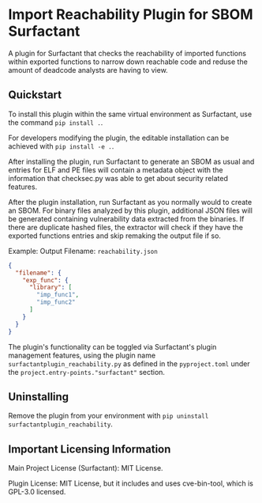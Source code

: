 # Import Reachability Plugin for SBOM Surfactant

A plugin for Surfactant that checks the reachability of imported functions within exported functions to narrow down reachable code and reduse the amount of deadcode analysts are having to view.

## Quickstart

To install this plugin within the same virtual environment as Surfactant, use the command `pip install .`.

For developers modifying the plugin, the editable installation can be achieved with `pip install -e .`.

After installing the plugin, run Surfactant to generate an SBOM as usual and entries for ELF
and PE files will contain a metadata object with the information that checksec.py was able
to get about security related features.

After the plugin installation, run Surfactant as you normally would to create an SBOM. For binary files analyzed by this plugin, additional JSON files will be generated containing vulnerability data extracted from the binaries. If there are duplicate hashed files, the extractor will check if they have the exported functions entries and skip remaking the output file if so.

Example:
Output Filename: `reachability.json`

```json
{
  "filename": {
    "exp_func": {
      "library": [
        "imp_func1",
        "imp_func2"
      ]
    }
  }
}
```

The plugin's functionality can be toggled via Surfactant's plugin management features, using the plugin name `surfactantplugin_reachability.py` as defined in the `pyproject.toml` under the `project.entry-points."surfactant"` section.

## Uninstalling

Remove the plugin from your environment with `pip uninstall surfactantplugin_reachability`.

## Important Licensing Information
Main Project License (Surfactant): MIT License.

Plugin License: MIT License, but it includes and uses cve-bin-tool, which is GPL-3.0 licensed.
